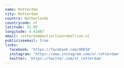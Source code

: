 ```yaml
---
name: Rotterdam
city: Rotterdam
country: Netherlands
countrycode: nl
latitude: 51.95
longitude: 4.41667
email: rotterdam@extinctionrebellion.nl
publiciseemail: true
links:
  facebook: 'https://facebook.com/XR010'
  instagram: 'https://www.instagram.com/xr.rotterdam'
  twitter: 'https://twitter.com/xr_rotterdam'
---
```


